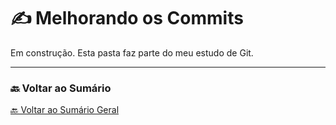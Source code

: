 # ✍️ Melhorando os Commits

Em construção. Esta pasta faz parte do meu estudo de Git.

<!-- Você pode substituir esse conteúdo pelo texto completo da etapa assim que praticar -->

---

### 🔙 Voltar ao Sumário

[🔙 Voltar ao Sumário Geral](../README.md)